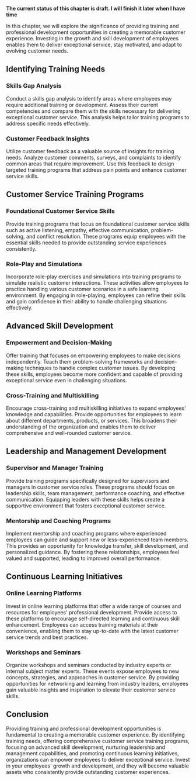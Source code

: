 **The current status of this chapter is draft. I will finish it later when I have time**

In this chapter, we will explore the significance of providing training and professional development opportunities in creating a memorable customer experience. Investing in the growth and skill development of employees enables them to deliver exceptional service, stay motivated, and adapt to evolving customer needs.

Identifying Training Needs
--------------------------

### Skills Gap Analysis

Conduct a skills gap analysis to identify areas where employees may require additional training or development. Assess their current competencies and compare them with the skills necessary for delivering exceptional customer service. This analysis helps tailor training programs to address specific needs effectively.

### Customer Feedback Insights

Utilize customer feedback as a valuable source of insights for training needs. Analyze customer comments, surveys, and complaints to identify common areas that require improvement. Use this feedback to design targeted training programs that address pain points and enhance customer service skills.

Customer Service Training Programs
----------------------------------

### Foundational Customer Service Skills

Provide training programs that focus on foundational customer service skills such as active listening, empathy, effective communication, problem-solving, and conflict resolution. These programs equip employees with the essential skills needed to provide outstanding service experiences consistently.

### Role-Play and Simulations

Incorporate role-play exercises and simulations into training programs to simulate realistic customer interactions. These activities allow employees to practice handling various customer scenarios in a safe learning environment. By engaging in role-playing, employees can refine their skills and gain confidence in their ability to handle challenging situations effectively.

Advanced Skill Development
--------------------------

### Empowerment and Decision-Making

Offer training that focuses on empowering employees to make decisions independently. Teach them problem-solving frameworks and decision-making techniques to handle complex customer issues. By developing these skills, employees become more confident and capable of providing exceptional service even in challenging situations.

### Cross-Training and Multiskilling

Encourage cross-training and multiskilling initiatives to expand employees' knowledge and capabilities. Provide opportunities for employees to learn about different departments, products, or services. This broadens their understanding of the organization and enables them to deliver comprehensive and well-rounded customer service.

Leadership and Management Development
-------------------------------------

### Supervisor and Manager Training

Provide training programs specifically designed for supervisors and managers in customer service roles. These programs should focus on leadership skills, team management, performance coaching, and effective communication. Equipping leaders with these skills helps create a supportive environment that fosters exceptional customer service.

### Mentorship and Coaching Programs

Implement mentorship and coaching programs where experienced employees can guide and support new or less-experienced team members. This provides an opportunity for knowledge transfer, skill development, and personalized guidance. By fostering these relationships, employees feel valued and supported, leading to improved overall performance.

Continuous Learning Initiatives
-------------------------------

### Online Learning Platforms

Invest in online learning platforms that offer a wide range of courses and resources for employees' professional development. Provide access to these platforms to encourage self-directed learning and continuous skill enhancement. Employees can access training materials at their convenience, enabling them to stay up-to-date with the latest customer service trends and best practices.

### Workshops and Seminars

Organize workshops and seminars conducted by industry experts or internal subject matter experts. These events expose employees to new concepts, strategies, and approaches in customer service. By providing opportunities for networking and learning from industry leaders, employees gain valuable insights and inspiration to elevate their customer service skills.

Conclusion
----------

Providing training and professional development opportunities is fundamental to creating a memorable customer experience. By identifying training needs, offering comprehensive customer service training programs, focusing on advanced skill development, nurturing leadership and management capabilities, and promoting continuous learning initiatives, organizations can empower employees to deliver exceptional service. Invest in your employees' growth and development, and they will become valuable assets who consistently provide outstanding customer experiences.
